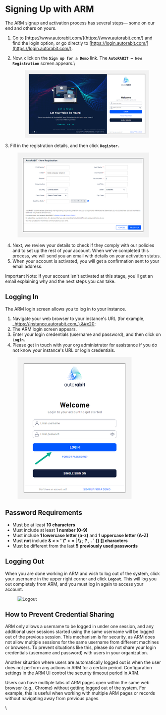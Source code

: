# Signing Up with ARM

The ARM signup and activation process has several steps— some on our end and others on yours.&#x20;

1. Go to [https://www.autorabit.com/](https://www.autorabit.com/) and find the login option, or go directly to [https://login.autorabit.com/](https://login.autorabit.com/).
2.  Now, click on the **`Sign up for a Demo`** link. The **`AutoRABIT – New Registration`** screen appears.\


    <figure><img src="../../../.gitbook/assets/image (12) (1) (1) (1) (1) (1).png" alt="Welcome Page"><figcaption></figcaption></figure>

3\. Fill in the registration details, and then click **`Register.`**

<figure><img src="../../../.gitbook/assets/image (3) (1) (1) (1) (1) (1).png" alt="New Registration"><figcaption></figcaption></figure>

4. Next, we review your details to check if they comply with our policies and to set up the rest of your account. When we've completed this process, we will send you an email with details on your activation status.&#x20;
5. When your account is activated, you will get a confirmation sent to your email address.&#x20;

Important Note: If your account isn't activated at this stage, you'll get an email explaining why and the next steps you can take.

## Logging In <a href="#logging-in" id="logging-in"></a>

The ARM login screen allows you to log in to your instance.

1. Navigate your web browser to your instance's URL (for example, _https://instance.autorabit.com_).&#x20;
2. The ARM login screen appears.&#x20;
3. Enter your login credentials (username and password), and then click on **`Login.`**
4. Please get in touch with your org administrator for assistance if you do not know your instance's URL or login credentials.

<figure><img src="../../../.gitbook/assets/image (66) (1) (1).png" alt="" width="368"><figcaption></figcaption></figure>

## Password Requirements

* Must be at least **10 characters**
* Must include at least **1 number (0-9)**
* Must include **1 lowercase letter (a-z)** and **1 uppercase letter (A-Z)**
* Must **not** include **& < > ' \\" + = | \\\ ; ? , . \` {} \[] characters**
* Must be different from the last **5** **previously used passwords**

## Logging Out <a href="#logging-out" id="logging-out"></a>

When you are done working in ARM and wish to log out of the system, click your username in the upper right corner and click **`Logout`**. This will log you out completely from ARM, and you must log in again to access your account.

<figure><img src="https://cdn.document360.io/8711f4e7-c040-4616-aac9-d947f87e4619/Images/Documentation/image-1677485548576.png" alt="Logout" width="375"><figcaption></figcaption></figure>

## How to Prevent Credential Sharing <a href="#automatic-logout" id="automatic-logout"></a>

ARM only allows a username to be logged in under one session, and any additional user sessions started using the same username will be logged out of the previous session. This mechanism is for security, as ARM does not allow multiple sessions for the same username from different machines or browsers. To prevent situations like this, please do not share your login credentials (username and password) with users in your organization.

Another situation where users are automatically logged out is when the user does not perform any actions in ARM for a certain period. Configuration settings in the ARM UI control the security timeout period in ARM.&#x20;

Users can have multiple tabs of ARM pages open within the same web browser (e.g., Chrome) without getting logged out of the system. For example, this is useful when working with multiple ARM pages or records without navigating away from previous pages.

\
